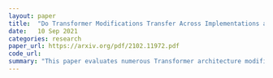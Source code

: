 ```yaml
---
layout: paper
title:  "Do Transformer Modifications Transfer Across Implementations and Applications?"
date:   10 Sep 2021
categories: research
paper_url: https://arxiv.org/pdf/2102.11972.pdf
code_url: 
summary: "This paper evaluates numerous Transformer architecture modifications in a unified experimental framework, focusing on common natural language processing applications. Surprisingly, it finds that most modifications do not significantly enhance performance. The beneficial variants are mostly minor or developed in the same code base used for testing. The study suggests that performance gains may largely depend on implementation details and offers recommendations for improving the generalizability of experimental results."
---
```


